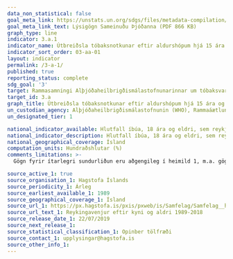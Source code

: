 ```yaml
---
data_non_statistical: false
goal_meta_link: https://unstats.un.org/sdgs/files/metadata-compilation/Metadata-Goal-3.pdf
goal_meta_link_text: Lýsigögn Sameinuðu Þjóðanna (PDF 866 KB)
graph_type: line
indicator: 3.a.1
indicator_name: Útbreiðsla tóbaksnotkunar eftir aldurshópum hjá 15 ára og eldri.
indicator_sort_order: 03-aa-01
layout: indicator
permalink: /3-a-1/
published: true
reporting_status: complete
sdg_goal: '3'
target: Rammasamningi Alþjóðaheilbrigðismálastofnunarinnar um tóbaksvarnir verði hvarvetna hrundið í framkvæmd, eftir því sem við á.  
target_id: 3.a
graph_title: Útbreiðsla tóbaksnotkunar eftir aldurshópum hjá 15 ára og eldri.
un_custodian_agency: Alþjóðaheilbrigðismálastofnunin (WHO), Rammaáætlun WHO um tóbaksvarnir (FCTC)
un_designated_tier: 1

national_indicator_available: Hlutfall íbúa, 18 ára og eldri, sem reykja sígarettur
national_indicator_description: Hlutfall íbúa, 18 ára og eldri, sem reykja sígarettur á Ísland af öllum íbúum, 18 ára og eldri
national_geographical_coverage: Ísland
computation_units: Hundraðshlutar (%)
comments_limitations: >-
  Gögn fyrir ítarlegri sundurliðun eru aðgengileg í heimild 1, m.a. gögn um fjölda íbúa sem reykja eftir kyni og aldurshópum. Þessi mælikvarði er notaður sem nálgun á heimsmarkmiðamælikvarða Sameinuðu Þjóðanna. Þar sem því má við komast er unnið að því að finna eða þróa íslensk gögn til að uppfylla forskrifa Sameinuðu Þjóðanna. Þessi mælikvarði var fundinn í samstarfi við sérfræðinga á þessu sviði.

source_active_1: true
source_organisation_1: Hagstofa Íslands
source_periodicity_1: Árleg
source_earliest_available_1: 1989
source_geographical_coverage_1: Ísland
source_url_1: https://px.hagstofa.is/pxis/pxweb/is/Samfelag/Samfelag__heilbrigdismal__lifsvenjur_heilsa__1_afengiogreyk/HEI07102.px
source_url_text_1: Reykingavenjur eftir kyni og aldri 1989-2018
source_release_date_1: 22/07/2019
source_next_release_1:
source_statistical_classification_1: Opinber tölfræði
source_contact_1: upplysingar@hagstofa.is
source_other_info_1:
---
```

